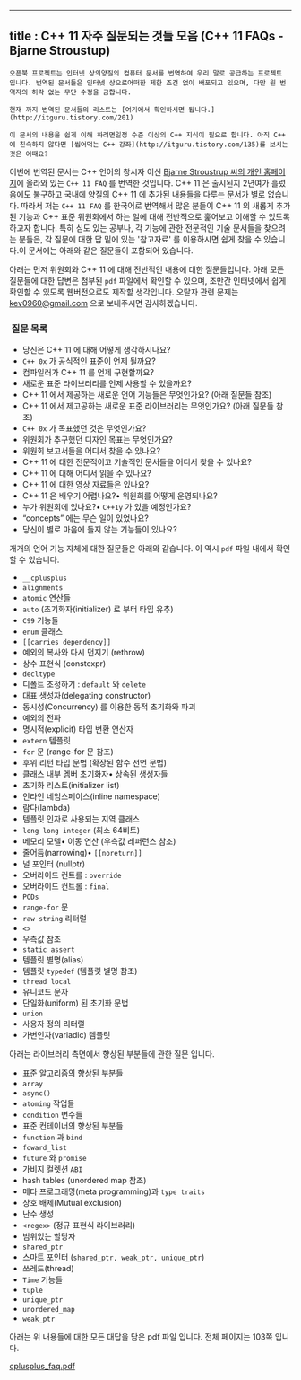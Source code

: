 ----------------
title : C++ 11 자주 질문되는 것들 모음 (C++ 11 FAQs - Bjarne Stroustup)
--------------







```warning
오픈북 프로젝트는 인터넷 상의양질의 컴퓨터 문서를 번역하여 우리 말로 공급하는 프로젝트 입니다. 번역된 문서들은 인터넷 상으로어떠한 제한 조건 없이 배포되고 있으며, 다만 원 번역자의 허락 없는 무단 수정을 금합니다.

현재 까지 번역된 문서들의 리스트는 [여기에서 확인하시면 됩니다.](http://itguru.tistory.com/201)
```


```info
이 문서의 내용을 쉽게 이해 하려면일정 수준 이상의 C++ 지식이 필요로 합니다. 아직 C++ 에 친숙하지 않다면 [씹어먹는 C++ 강좌](http://itguru.tistory.com/135)를 보시는 것은 어때요?
```


이번에 번역된 문서는 C++ 언어의 창시자 이신 [Bjarne Stroustrup 씨의 개인 홈페이지](http://www.stroustrup.com/C++11FAQ.html)에 올라와 있는 `C++ 11 FAQ` 를 번역한 것입니다. C++ 11 은 출시된지 2년여가 흘렀음에도 불구하고 국내에 양질의 C++ 11 에 추가된 내용들을 다루는 문서가 별로 없습니다. 따라서 저는 `C++ 11 FAQ` 를 한국어로 번역해서 많은 분들이 C++ 11 의 새롭게 추가된 기능과 C++ 표준 위원회에서 하는 일에 대해 전반적으로 훑어보고 이해할 수 있도록 하고자 합니다. 특히 심도 있는 공부나, 각 기능에 관한 전문적인 기술 문서들을 찾으려는 분들은, 각 질문에 대한 답 밑에 있는 '참고자료' 를 이용하시면 쉽게 찾을 수 있습니다.이 문서에는 아래와 같은 질문들이 포함되어 있습니다.


아래는 먼저 위원회와 C++ 11 에 대해 전반적인 내용에 대한 질문들입니다. 아래 모든 질문들에 대한 답변은 첨부된 `pdf` 파일에서 확인할 수 있으며, 조만간 인터넷에서 쉽게 확인할 수 있도록 웹버전으로도 제작할 생각입니다. 오탈자 관련 문제는 kev0960@gmail.com 으로 보내주시면 감사하겠습니다.


###  질문 목록



* 당신은 C++ 11 에 대해 어떻게 생각하시나요?
* `C++ 0x` 가 공식적인 표준이 언제 될까요?
* 컴파일러가 C++ 11 를 언제 구현할까요?
* 새로운 표준 라이브러리를 언제 사용할 수 있을까요?
* C++ 11 에서 제공하는 새로운 언어 기능들은 무엇인가요? (아래 질문들 참조)
* C++ 11 에서 제고공하는 새로운 표준 라이브러리는 무엇인가요? (아래 질문들 참조)
* `C++ 0x` 가 목표했던 것은 무엇인가요?
*  위원회가 추구했던 디자인 목표는 무엇인가요?
* 위원회 보고서들을 어디서 찾을 수 있나요?
* C++ 11 에 대한 전문적이고 기술적인 문서들을 어디서 찾을 수 있나요?
* C++ 11 에 대해 어디서 읽을 수 있나요?
* C++ 11 에 대한 영상 자료들은 있나요?
* C++ 11 은 배우기 어렵나요?• 위원회를 어떻게 운영되나요?
* 누가 위원회에 있나요?• `C++1y` 가 있을 예정인가요?
* “concepts” 에는 무슨 일이 있었나요?
* 당신이 별로 마음에 들지 않는 기능들이 있나요?
    
개개의 언어 기능 자체에 대한 질문들은 아래와 같습니다. 이 역시 `pdf` 파일 내에서 확인할 수 있습니다.

* `__cplusplus`
* `alignments`
* `atomic` 연산들
* `auto` (초기화자(initializer) 로 부터 타입 유추)
* `C99` 기능들
* `enum` 클래스
* `[[carries dependency]]`
* 예외의 복사와 다시 던지기 (rethrow)
* 상수 표현식 (constexpr)
* `decltype`
* 디폴트 조정하기 : `default` 와 `delete`
* 대표 생성자(delegating constructor)
* 동시성(Concurrency) 를 이용한 동적 초기화와 파괴
* 예외의 전파
* 명시적(explicit) 타입 변환 연산자
* `extern` 템플릿
* `for` 문 (range-for 문 참조)
* 후위 리턴 타입 문법 (확장된 함수 선언 문법)
* 클래스 내부 멤버 초기화자• 상속된 생성자들
* 초기화 리스트(initializer list)
* 인라인 네임스페이스(inline namespace)
* 람다(lambda)
* 템플릿 인자로 사용되는 지역 클래스
* `long long integer` (최소 64비트)
* 메모리 모델• 이동 연산 (우측값 레퍼런스 참조)
* 줄어듬(narrowing)• `[[noreturn]]`
* 널 포인터 (nullptr)
* 오버라이드 컨트롤 : `override`
* 오버라이드 컨트롤 : `final`
* `PODs`
* `range-for` 문
* `raw string` 리터럴
* `<>`
* 우측값 참조
* `static assert`
* 템플릿 별명(alias)
* 템플릿 `typedef` (템플릿 별명 참조)
* `thread local`
* 유니코드 문자
* 단일화(uniform) 된 초기화 문법
* `union`
* 사용자 정의 리터럴
* 가변인자(variadic) 템플릿


아래는 라이브러리 측면에서 향상된 부분들에 관한 질문 입니다.


* 표준 알고리즘의 향상된 부분들
* `array`
* `async()`
* `atoming` 작업들
* `condition` 변수들
* 표준 컨테이너의 향상된 부분들
* `function` 과 `bind`
* `foward_list`
* `future` 와 `promise`
* 가비지 컬렛션 `ABI`
* hash tables (unordered map 참조)
* 메타 프로그래밍(meta programming)과 `type traits`
* 상호 배제(Mutual exclusion)
* 난수 생성
* `<regex>` (정규 표현식 라이브러리)
* 범위있는 할당자
* `shared_ptr`
* 스마트 포인터 (`shared_ptr, weak_ptr, unique_ptr`)
* 쓰레드(thread)
* `Time` 기능들
* `tuple`
* `unique_ptr`
* `unordered_map`
* `weak_ptr`


아래는 위 내용들에 대한 모든 대답을 담은 pdf 파일 입니다. 전체 페이지는 103쪽 입니다.

 [ cplusplus_faq.pdf](/attachment/cplusplus_faq.pdf)








